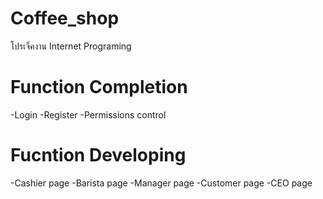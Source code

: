# Coffee_shop
โปรเจ็คงาน Internet Programing

# Function Completion
-Login
-Register
-Permissions control

# Fucntion Developing
-Cashier page
-Barista page
-Manager page
-Customer page
-CEO page